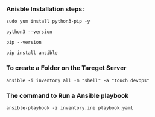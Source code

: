 ###  Anisble Installation steps:
```
sudo yum install python3-pip -y
```
```
python3 --version 
```
```
pip --version 
```
```
pip install ansible 
```

### To create a Folder on the Tareget Server 

```
ansible -i inventory all -m "shell" -a "touch devops"  
```
### The command to Run a Ansible playbook 

```
ansible-playbook -i inventory.ini playbook.yaml
```
